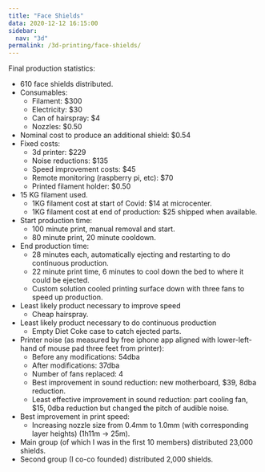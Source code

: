```yaml
---
title: "Face Shields"
data: 2020-12-12 16:15:00
sidebar:
  nav: "3d"
permalink: /3d-printing/face-shields/
---
```


Final production statistics:
* 610 face shields distributed.
* Consumables:
  * Filament: $300
  * Electricity: $30
  * Can of hairspray: $4
  *  Nozzles: $0.50
* Nominal cost to produce an additional shield: $0.54
* Fixed costs:
  * 3d printer: $229
  * Noise reductions: $135
  * Speed improvement costs: $45
  * Remote monitoring (raspberry pi, etc): $70
  * Printed filament holder: $0.50
* 15 KG filament used.
  * 1KG filament cost at start of Covid: $14 at microcenter.
  * 1KG filament cost at end of production: $25 shipped when available.
* Start production time: 
  * 100 minute print, manual removal and start.
  * 80 minute print, 20 minute cooldown.
* End production time: 
  * 28 minutes each, automatically ejecting and restarting to do continuous production.
  * 22 minute print time, 6 minutes to cool down the bed to where it could be ejected.
  * Custom solution cooled printing surface down with three fans to speed up production.
* Least likely product necessary to improve speed
  * Cheap hairspray.
* Least likely product necessary to do continuous production
  * Empty Diet Coke case to catch ejected parts.
* Printer noise (as measured by free iphone app aligned with lower-left-hand of mouse pad three feet from printer):
  * Before any modifications: 54dba
  * After modifications: 37dba
  * Number of fans replaced: 4
  * Best improvement in sound reduction: new motherboard, $39, 8dba reduction.
  * Least effective improvement in sound reduction: part cooling fan, $15, 0dba reduction but changed the pitch of audible noise.
* Best improvement in print speed:
  * Increasing nozzle size from 0.4mm to 1.0mm  (with corresponding layer heights) (1h11m -> 25m).
* Main group (of which I was in the first 10 members) distributed 23,000 shields.
* Second group (I co-co founded) distributed 2,000 shields.
